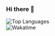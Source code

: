 ### Hi there 👋

<img alt="Top Languages" src="https://github-readme-stats.vercel.app/api/top-langs/?username=LastPlayerTR&layout=compact&hide_border=true&langs_count=999&theme=dark">
	<br/>
	<img alt="Wakatime" src="https://github-readme-stats.vercel.app/api/wakatime?username=LP&layout=compact&custom_title=My%20Week&hide_border=true&theme=dark"/>
<!--
**LastPlayerTR/lastplayertr** is a ✨ _special_ ✨ repository because its `README.md` (this file) appears on your GitHub profile.

Here are some ideas to get you started:

- 🔭 I’m currently working on ...
- 🌱 I’m currently learning ...
- 👯 I’m looking to collaborate on ...
- 🤔 I’m looking for help with ...
- 💬 Ask me about ...
- 📫 How to reach me: ...
- 😄 Pronouns: ...
- ⚡ Fun fact: ...
-->


